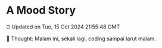 # A Mood Story

⏰ Updated on Tue, 15 Oct 2024 21:55:48 GMT

💭 Thought: Malam ini, sekali lagi, coding sampai larut malam.

